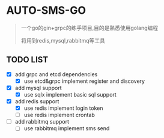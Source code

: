 # AUTO-SMS-GO

> 一个go的gin+grpc的练手项目,目的是熟悉使用golang编程
>
> 将用到redis,mysql,rabbitmq等工具
## TODO LIST

- [x] add grpc and etcd dependencies
  - [x] use etcd&grpc implement register and discovery
- [x] add mysql support
  - [x] use sqlx implement basic sql support
- [x] add redis support
  - [x] use redis implement login token
  - [ ] use redis implement crontab

- [ ] add rabbitmq support
  - [ ] use rabbitmq implement sms send